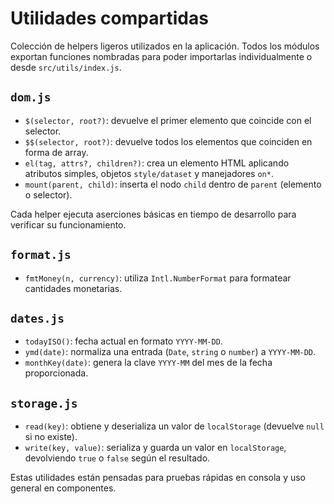 # Utilidades compartidas

Colección de helpers ligeros utilizados en la aplicación. Todos los módulos exportan funciones nombradas para poder importarlas individualmente o desde `src/utils/index.js`.

## `dom.js`

- `$(selector, root?)`: devuelve el primer elemento que coincide con el selector.
- `$$(selector, root?)`: devuelve todos los elementos que coinciden en forma de array.
- `el(tag, attrs?, children?)`: crea un elemento HTML aplicando atributos simples, objetos `style/dataset` y manejadores `on*`.
- `mount(parent, child)`: inserta el nodo `child` dentro de `parent` (elemento o selector).

Cada helper ejecuta aserciones básicas en tiempo de desarrollo para verificar su funcionamiento.

## `format.js`

- `fmtMoney(n, currency)`: utiliza `Intl.NumberFormat` para formatear cantidades monetarias.

## `dates.js`

- `todayISO()`: fecha actual en formato `YYYY-MM-DD`.
- `ymd(date)`: normaliza una entrada (`Date`, `string` o `number`) a `YYYY-MM-DD`.
- `monthKey(date)`: genera la clave `YYYY-MM` del mes de la fecha proporcionada.

## `storage.js`

- `read(key)`: obtiene y deserializa un valor de `localStorage` (devuelve `null` si no existe).
- `write(key, value)`: serializa y guarda un valor en `localStorage`, devolviendo `true` o `false` según el resultado.

Estas utilidades están pensadas para pruebas rápidas en consola y uso general en componentes.
